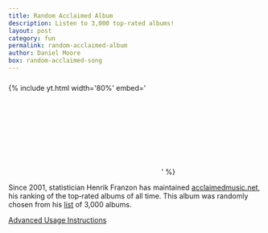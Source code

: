 ```yaml
---
title: Random Acclaimed Album
description: Listen to 3,000 top-rated albums!
layout: post
category: fun
permalink: random-acclaimed-album
author: Daniel Moore
box: random-acclaimed-song
---
```


<h3 id="song-title"></h3>

{% include yt.html width='80%' embed='
<iframe id="song" frameborder="0" allowfullscreen></iframe>
' %}

<p id="description">Since 2001, statistician Henrik Franzon has maintained <a href="http://acclaimedmusic.net">acclaimedmusic.net</a>, his ranking of the top&#8209;rated albums of all time. This album was randomly chosen from his <a href="http://www.acclaimedmusic.net/year/alltime_albums.htm">list</a> of 3,000 albums.</p>

<p id="next-song"></p>

<a href="javascript:;" id="dropdown" target="_self">Advanced Usage Instructions</a>
<div id="instructions" style="display:none;">
    <p>You can filter the album selection! Examples &ndash;</p>
    <ul>
        <li>
            <a target="_self" href="?year=19[6-7][0-9]">Albums released in the 1960's and 1970's.</a>
        </li>
        <li>
            <a target="_self" href="?artist=beatles">Albums by the Beatles.</a>
        </li>
        <li>
            <a target="_self" href="?album=love">Albums whose titles contain the word "love".</a>
        </li>
        <li>
            <a target="_self" href="?genre=dream+pop">Dream pop albums.</a>
        </li>
    </ul>
   <p>Also note that each artist's name and most albums' names have links to their Wikipedia pages. To&nbsp;see an album's genres, mouse over the album's name.</p>
</div>

<script src="/js/URI.js"></script>
<script src="/js/albums.js"></script>
<script>
    const is_firefox = typeof(InstallTrigger) !== "undefined"
    const next_song = document.querySelector("#next-song")
    next_song.innerHTML = is_firefox ? `Click <a href='${window.location.href}' target='_self'>here</a> for another!` : "Refresh the page for another!"

    function random(x) { return Math.floor(x * Math.random()) }
    function choice(a) { return a[random(a.length)] }
    function wiki_link(title) {
        if (title.startsWith("http")) {
            return title
        }
        const escaped = title.replace(/ /g, "_").replace(/'/g, "&#39;")
        return `https://en.wikipedia.org/wiki/${escaped}`
    }
    const iframe = document.querySelector("#song");
    const title = document.querySelector("#song-title");
    const params = new URI(window.location.href).search(true)
    var pool = albums
    var regex = ""
    try {
    if ("artist" in params) {
        pool = pool.filter(s => new RegExp(params.artist, "i").exec(s.split("|")[0]) !== null)
    }
    if ("song" in params) {
        pool = pool.filter(s => new RegExp(params.song, "i").exec(s.split("|")[1]) !== null)
    }
    if ("album" in params) {
        pool = pool.filter(s => new RegExp(params.album, "i").exec(s.split("|")[1]) !== null)
    }
    if ("year" in params) {
        pool = pool.filter(s => new RegExp(params.year, "i").exec(s.split("|")[2]) !== null)
    }
    if ("genre" in params) {
        pool = pool.filter(s => new RegExp(params.genre, "i").exec(s.split("|")[7]) !== null)
    }
    if ("playlist" in params) {
        pool = pool.filter(s => new RegExp("^PL").exec(s.split("|")[3]) !== null)
    }
    } catch (e) { }
    if (pool.length === 0) { pool = albums }
    if (pool.length !== albums.length) {
        pool.sort()
        console.log(pool.map(s => s.split("|").slice(0,3).concat(s.split("|").slice(7,8))))
    }
    const info = choice(pool).split("|")
    iframe.src = info[3].startsWith("http") ? info[3] : `https://youtube.com/embed/playlist?list=${info[3]}`
    const wikiLink = `<a style='text-decoration:none;border-bottom:none;' href=${wiki_link(info[0])}>${info[0]}</a>`
    // const songLink = `<a style='text-decoration:none;border-bottom:none;' href=${wiki_link(info[5])}>${info[1]}</a>`
    const artistLink = `<a style='text-decoration:none;border-bottom:none;' href=${wiki_link(info[6])}>${info[0]}</a>`
    // const songLink = `<a style='text-decoration:none;border-bottom:none;' href='http://acclaimedmusic.net/album/${info[4]}.htm'>${info[1]}</a>`
    const songLink = info[5] == '' ? `<span title="${info[7].split(';').join(', ')}">${info[1]}</span>` : `<a title="${info[7].split(';').join(', ')}" style='text-decoration:none;border-bottom:none;' href=${wiki_link(info[5])}>${info[1]}</a>`
    title.innerHTML = `${artistLink} - ${songLink} (${info[2]})`
    document.title  = `${info[0]} - ${info[1]} (${info[2]})`
</script>

<br>
<br>
<br>
